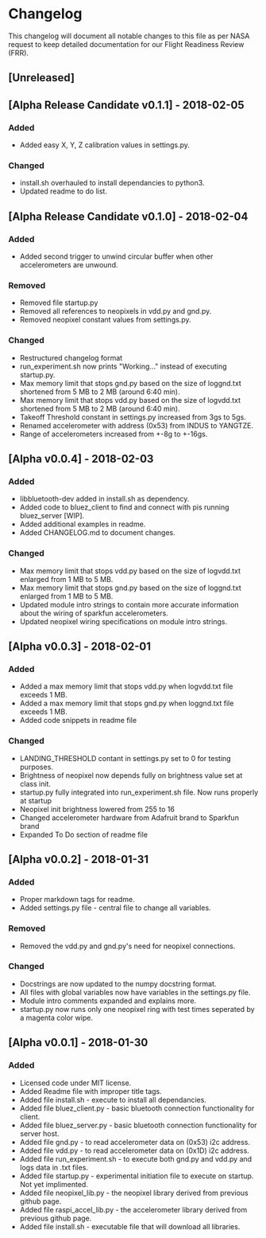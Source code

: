 # Changelog
This changelog will document all notable changes to this file as per NASA 
request to keep detailed documentation for our Flight Readiness Review (FRR).

## [Unreleased]
## [Alpha Release Candidate v0.1.1] - 2018-02-05
### Added
- Added easy X, Y, Z calibration values in settings.py.
### Changed
- install.sh overhauled to install dependancies to python3.
- Updated readme to do list.

## [Alpha Release Candidate v0.1.0] - 2018-02-04
### Added
- Added second trigger to unwind circular buffer when other accelerometers are unwound.
### Removed
- Removed file startup.py
- Removed all references to neopixels in vdd.py and gnd.py.
- Removed neopixel constant values from settings.py.
### Changed
- Restructured changelog format
- run_experiment.sh now prints "Working..." instead of executing startup.py.
- Max memory limit that stops gnd.py based on the size of loggnd.txt shortened from 5 MB to 2 MB (around 6:40 min).
- Max memory limit that stops vdd.py based on the size of logvdd.txt shortened from 5 MB to 2 MB (around 6:40 min).
- Takeoff Threshold constant in settings.py increased from 3gs to 5gs.
- Renamed accelerometer with address (0x53) from INDUS to YANGTZE.
- Range of accelerometers increased from +-8g to +-16gs.

## [Alpha v0.0.4] - 2018-02-03
### Added
- libbluetooth-dev added in install.sh as dependency.
- Added code to bluez\_client to find and connect with pis running bluez_server [WIP].
- Added additional examples in readme.
- Added CHANGELOG.md to document changes.
### Changed
- Max memory limit that stops vdd.py based on the size of logvdd.txt enlarged from 1 MB to 5 MB.
- Max memory limit that stops gnd.py based on the size of loggnd.txt enlarged from 1 MB to 5 MB.
- Updated module intro strings to contain more accurate information about the wiring of sparkfun accelerometers.
- Updated neopixel wiring specifications on module intro strings.

## [Alpha v0.0.3] - 2018-02-01
### Added
- Added a max memory limit that stops vdd.py when logvdd.txt file exceeds 1 MB.
- Added a max memory limit that stops gnd.py when loggnd.txt file exceeds 1 MB.
- Added code snippets in readme file
### Changed
- LANDING_THRESHOLD contant in settings.py set to 0 for testing purposes.
- Brightness of neopixel now depends fully on brightness value set at class init.
- startup.py fully integrated into run_experiment.sh file. Now runs properly at startup 
- Neopixel init brightness lowered from 255 to 16
- Changed accelerometer hardware from Adafruit brand to Sparkfun brand
- Expanded To Do section of readme file

## [Alpha v0.0.2] - 2018-01-31
### Added
- Proper markdown tags for readme.
- Added settings.py file - central file to change all variables.
### Removed
- Removed the vdd.py and gnd.py's need for neopixel connections.
### Changed
- Docstrings are now updated to the numpy docstring format.
- All files with global variables now have variables in the settings.py file.
- Module intro comments expanded and explains more.
- startup.py now runs only one neopixel ring with test times seperated by a magenta color wipe.

## [Alpha v0.0.1] - 2018-01-30
### Added 
- Licensed code under MIT license.
- Added Readme file with improper title tags.
- Added file install.sh - execute to install all dependancies.
- Added file bluez_client.py - basic bluetooth connection functionality for client.
- Added file bluez_server.py - basic bluetooth connection functionality for server host.
- Added file gnd.py - to read accelerometer data on (0x53) i2c address.
- Added file vdd.py - to read accelerometer data on (0x1D) i2c address.
- Added file run_experiment.sh - to execute both gnd.py and vdd.py and logs data in .txt files.
- Added file startup.py - experimental initiation file to execute on startup. Not yet implimented.
- Added file neopixel_lib.py - the neopixel library derived from previous github page.
- Added file raspi\_accel_lib.py - the accelerometer library derived from previous github page.
- Added file install.sh - executable file that will download all libraries.
